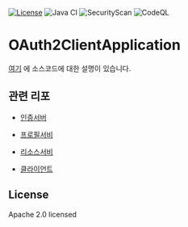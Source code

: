 [![License](https://img.shields.io/badge/License-Apache%20License%202.0-brightgreen.svg)][1]
![Java CI](https://github.com/andifalk/authorizationserver/workflows/Java%20CI/badge.svg)
![SecurityScan](https://github.com/andifalk/authorizationserver/workflows/SecurityScan/badge.svg?branch=master)
![CodeQL](https://github.com/andifalk/authorizationserver/workflows/CodeQL/badge.svg?branch=master)

# OAuth2ClientApplication

[여기](https://www.skyer9.pe.kr/wordpress/?p=2500) 에 소스코드에 대한 설명이 있습니다.

## 관련 리포

- [인증서버](https://github.com/skyer9/SpringBootOauth2AuthorizationServer)

- [프로필서비](https://github.com/skyer9/SpringBootOauth2ProfileServer)

- [리소스서비](https://github.com/skyer9/SpringBootOauth2ResourceServer)

- [클라이언트](https://github.com/skyer9/SpringBootOauth2ClientServer)

## License

Apache 2.0 licensed

[1]:http://www.apache.org/licenses/LICENSE-2.0.txt

